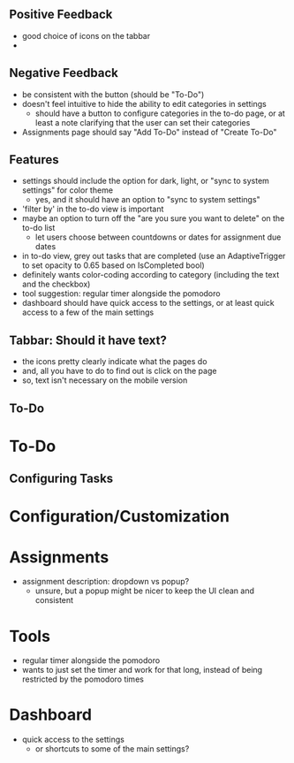 ## Positive Feedback
- good choice of icons on the tabbar
- 

## Negative Feedback
- be consistent with the button (should be "To-Do")
- doesn't feel intuitive to hide the ability to edit categories in settings
    - should have a button to configure categories in the to-do page, or at least a note clarifying that the user can set their categories
- Assignments page should say "Add To-Do" instead of "Create To-Do" 


## Features
- settings should include the option for dark, light, or "sync to system settings" for color theme
  - yes, and it should have an option to "sync to system settings"
- 'filter by' in the to-do view is important
- maybe an option to turn off the "are you sure you want to delete" on the to-do list
  - let users choose between countdowns or dates for assignment due dates
- in to-do view, grey out tasks that are completed (use an AdaptiveTrigger to set opacity to 0.65 based on IsCompleted bool)
- definitely wants color-coding according to category (including the text and the checkbox)
- tool suggestion: regular timer alongside the pomodoro
- dashboard should have quick access to the settings, or at least quick access to a few of the main settings






## Tabbar: Should it have text?
- the icons pretty clearly indicate what the pages do
- and, all you have to do to find out is click on the page
- so, text isn't necessary on the mobile version

## To-Do


# To-Do

## Configuring Tasks


# Configuration/Customization


# Assignments
- assignment description: dropdown vs popup?
    - unsure, but a popup might be nicer to keep the UI clean and consistent

# Tools
- regular timer alongside the pomodoro
- wants to just set the timer and work for that long, instead of being restricted by the pomodoro times

# Dashboard
- quick access to the settings
    - or shortcuts to some of the main settings?